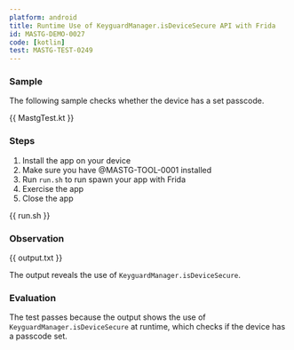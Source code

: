 ```yaml
---
platform: android
title: Runtime Use of KeyguardManager.isDeviceSecure API with Frida
id: MASTG-DEMO-0027
code: [kotlin]
test: MASTG-TEST-0249
---
```


### Sample

The following sample checks whether the device has a set passcode.

{{ MastgTest.kt }}

### Steps

1. Install the app on your device
2. Make sure you have @MASTG-TOOL-0001 installed
3. Run `run.sh` to run spawn your app with Frida
4. Exercise the app
5. Close the app

{{ run.sh }}

### Observation

{{ output.txt }}

The output reveals the use of `KeyguardManager.isDeviceSecure`.

### Evaluation

The test passes because the output shows the use of `KeyguardManager.isDeviceSecure` at runtime, which checks if the device has a passcode set.
